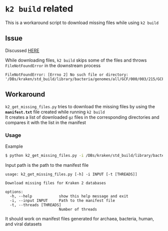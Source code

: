 # `k2 build` related
This is a workaround script to download missing files while using `k2 build`

## Issue
Discussed [HERE](https://github.com/DerrickWood/kraken2/issues/928)

While downloading files, `k2 build` skips some of the files and throws `FileNotFoundError` in the downstream process
```
FileNotFoundError: [Errno 2] No such file or directory: '/DBs/kraken/std_build/library/bacteria/genomes/all/GCF/000/003/215/GCF_000003215.1_ASM321v1/GCF_000003215.1_ASM321v1_genomic.fna'
```

## Workaround
`k2_get_missing_files.py` tries to download the missing files by using the **`manifest.txt`** file created while running `k2 build`  
It creates a list of downloaded `gz` files in the corresponding directories and compares it with the list in the manifest

### Usage

Example
```bash
$ python k2_get_missing_files.py -i /DBs/kraken/std_build/library/bacteria -t 20
```
Input path is the path to the manifest file

```
usage: k2_get_missing_files.py [-h] -i INPUT [-t [THREADS]]

Download missing files for Kraken 2 databases

options:
  -h, --help            show this help message and exit
  -i, --input INPUT     Path to the manifest file
  -t, --threads [THREADS]
                        Number of threads
```

It should work on manifest files generated for archaea, bacteria, human, and viral datasets
